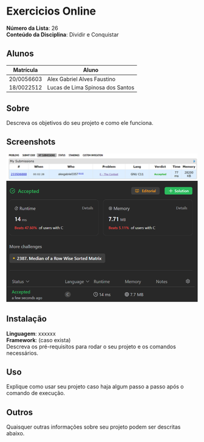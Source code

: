 # Exercicios Online

**Número da Lista**: 26<br>
**Conteúdo da Disciplina**: Dividir e Conquistar<br>

## Alunos
|Matrícula | Aluno |
| -- | -- |
| 20/0056603  |  Alex Gabriel Alves Faustino      |
| 18/0022512  |  Lucas de Lima Spinosa dos Santos |

## Sobre 
Descreva os objetivos do seu projeto e como ele funciona. 

## Screenshots
![](./Assets/envio.png)
![](./Assets/envioMediana.png)

## Instalação 
**Linguagem**: xxxxxx<br>
**Framework**: (caso exista)<br>
Descreva os pré-requisitos para rodar o seu projeto e os comandos necessários.

## Uso 
Explique como usar seu projeto caso haja algum passo a passo após o comando de execução.

## Outros 
Quaisquer outras informações sobre seu projeto podem ser descritas abaixo.





